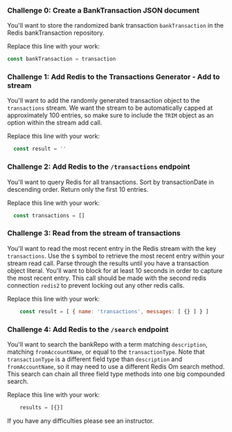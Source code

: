 ### Challenge 0: Create a BankTransaction JSON document

You'll want to store the randomized bank transaction `bankTransaction` in the Redis bankTransaction repository. 

Replace this line with your work:

```javascript
const bankTransaction = transaction
```

### Challenge 1: Add Redis to the Transactions Generator - Add to stream

You'll want to add the randomly generated transaction object to the `transactions` stream. We want the stream to be automatically capped at approximately 100 entries, so make sure to include the `TRIM` object as an option within the stream add call. 

Replace this line with your work:

```javascript
  const result = ''
```

### Challenge 2: Add Redis to the `/transactions` endpoint

You'll want to query Redis for all transactions. Sort by transactionDate in descending order. Return only the first 10 entries. 

Replace this line with your work:

```javascript
  const transactions = []
```

### Challenge 3: Read from the stream of transactions

You'll want to read the most recent entry in the Redis stream with the key `transactions`. Use the `$` symbol to retrieve the most recent entry within your stream read call. Parse through the results until you have a transaction object literal. You'll want to block for at least 10 seconds in order to capture the most recent entry. This call should be made with the second redis connection `redis2` to prevent locking out any other redis calls.

Replace this line with your work:

```javascript
    const result = [ { name: 'transactions', messages: [ {} ] } ]
```

### Challenge 4: Add Redis to the `/search` endpoint

You'll want to search the bankRepo with a term matching `description`, matching `fromAccountName`, or equal to the `transactionType`. Note that `transactionType` is a different field type than `description` and `fromAccountName`, so it may need to use a different Redis Om search method. This search can chain all three field type methods into one big compounded search. 

Replace this line with your work:

```javascript
    results = [{}]
```

If you have any difficulties please see an instructor.